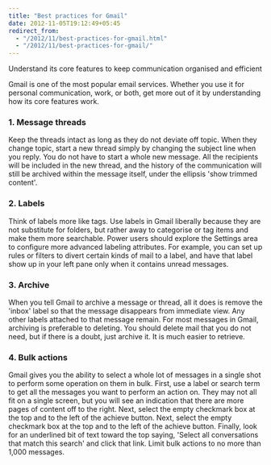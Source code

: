 ```yaml
---
title: "Best practices for Gmail"
date: 2012-11-05T19:12:49+05:45
redirect_from:
  - "/2012/11/best-practices-for-gmail.html"
  - "/2012/11/best-practices-for-gmail/"
---
```


<p class="lead">Understand its core features to keep communication organised and efficient</p>

Gmail is one of the most popular email services. Whether you use it for personal communication, work, or both, get more out of it by understanding how its core features work.

### 1. Message threads

Keep the threads intact as long as they do not deviate off topic. When they change topic, start a new thread simply by changing the subject line when you reply. You do not have to start a whole new message. All the recipients will be included in the new thread, and the history of the communication will still be archived within the message itself, under the ellipsis 'show trimmed content'.

### 2. Labels

Think of labels more like tags. Use labels in Gmail liberally because they are not substitute for folders, but rather away to categorise or tag items and make them more searchable. Power users should explore the Settings area to configure more advanced labeling attributes. For example, you can set up rules or filters to divert certain kinds of mail to a label, and have that label show up in your left pane only when it contains unread messages.

### 3. Archive

When you tell Gmail to archive a message or thread, all it does is remove the 'inbox' label so that the message disappears from immediate view. Any other labels attached to that message remain. For most messages in Gmail, archiving is preferable to deleting. You should delete mail that you do not need, but if there is a doubt, just archive it. It is much easier to retrieve.

### 4. Bulk actions

Gmail gives you the ability to select a whole lot of messages in a single shot to perform some operation on them in bulk. First, use a label or search term to get all the messages you want to perform an action on. They may not all fit on a single screen, but you will see an indication that there are more pages of content off to the right. Next, select the empty checkmark box at the top and to the left of the achieve button. Next, select the empty checkmark box at the top and to the left of the achieve button. Finally, look for an underlined bit of text toward the top saying, 'Select all conversations that match this search' and click that link. Limit bulk actions to no more than 1,000 messages.
